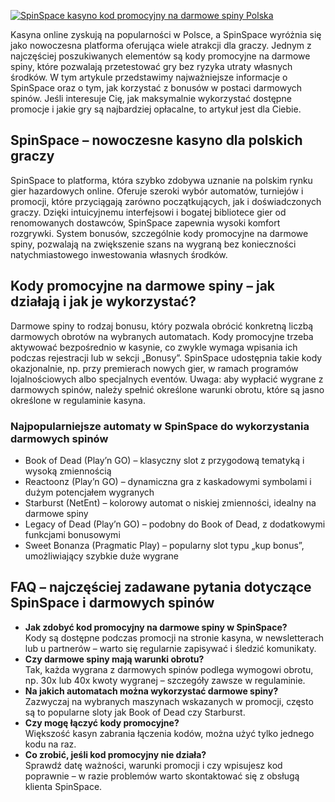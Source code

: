 [![SpinSpace kasyno kod promocyjny na darmowe spiny Polska](https://123-caf.pages.dev/gitsignup.png)](https://vrmoo.ru/Bt82HjjY)

<p>Kasyna online zyskują na popularności w Polsce, a SpinSpace wyróżnia się jako nowoczesna platforma oferująca wiele atrakcji dla graczy. Jednym z najczęściej poszukiwanych elementów są kody promocyjne na darmowe spiny, które pozwalają przetestować gry bez ryzyka utraty własnych środków. W tym artykule przedstawimy najważniejsze informacje o SpinSpace oraz o tym, jak korzystać z bonusów w postaci darmowych spinów. Jeśli interesuje Cię, jak maksymalnie wykorzystać dostępne promocje i jakie gry są najbardziej opłacalne, to artykuł jest dla Ciebie.</p>  <h2>SpinSpace – nowoczesne kasyno dla polskich graczy</h2> <p>SpinSpace to platforma, która szybko zdobywa uznanie na polskim rynku gier hazardowych online. Oferuje szeroki wybór automatów, turniejów i promocji, które przyciągają zarówno początkujących, jak i doświadczonych graczy. Dzięki intuicyjnemu interfejsowi i bogatej bibliotece gier od renomowanych dostawców, SpinSpace zapewnia wysoki komfort rozgrywki. System bonusów, szczególnie kody promocyjne na darmowe spiny, pozwalają na zwiększenie szans na wygraną bez konieczności natychmiastowego inwestowania własnych środków.</p>  <h2>Kody promocyjne na darmowe spiny – jak działają i jak je wykorzystać?</h2> <p>Darmowe spiny to rodzaj bonusu, który pozwala obrócić konkretną liczbą darmowych obrotów na wybranych automatach. Kody promocyjne trzeba aktywować bezpośrednio w kasynie, co zwykle wymaga wpisania ich podczas rejestracji lub w sekcji „Bonusy”. SpinSpace udostępnia takie kody okazjonalnie, np. przy premierach nowych gier, w ramach programów lojalnościowych albo specjalnych eventów. Uwaga: aby wypłacić wygrane z darmowych spinów, należy spełnić określone warunki obrotu, które są jasno określone w regulaminie kasyna.</p>  <h3>Najpopularniejsze automaty w SpinSpace do wykorzystania darmowych spinów</h3> <ul>   <li>Book of Dead (Play’n GO) – klasyczny slot z przygodową tematyką i wysoką zmiennością</li>   <li>Reactoonz (Play’n GO) – dynamiczna gra z kaskadowymi symbolami i dużym potencjałem wygranych</li>   <li>Starburst (NetEnt) – kolorowy automat o niskiej zmienności, idealny na darmowe spiny</li>   <li>Legacy of Dead (Play’n GO) – podobny do Book of Dead, z dodatkowymi funkcjami bonusowymi</li>   <li>Sweet Bonanza (Pragmatic Play) – popularny slot typu „kup bonus”, umożliwiający szybkie duże wygrane</li> </ul>  <h2>FAQ – najczęściej zadawane pytania dotyczące SpinSpace i darmowych spinów</h2> <ul>   <li><strong>Jak zdobyć kod promocyjny na darmowe spiny w SpinSpace?</strong><br> Kody są dostępne podczas promocji na stronie kasyna, w newsletterach lub u partnerów – warto się regularnie zapisywać i śledzić komunikaty.</li>   <li><strong>Czy darmowe spiny mają warunki obrotu?</strong><br> Tak, każda wygrana z darmowych spinów podlega wymogowi obrotu, np. 30x lub 40x kwoty wygranej – szczegóły zawsze w regulaminie.</li>   <li><strong>Na jakich automatach można wykorzystać darmowe spiny?</strong><br> Zazwyczaj na wybranych maszynach wskazanych w promocji, często są to popularne sloty jak Book of Dead czy Starburst.</li>   <li><strong>Czy mogę łączyć kody promocyjne?</strong><br> Większość kasyn zabrania łączenia kodów, można użyć tylko jednego kodu na raz.</li>   <li><strong>Co zrobić, jeśli kod promocyjny nie działa?</strong><br> Sprawdź datę ważności, warunki promocji i czy wpisujesz kod poprawnie – w razie problemów warto skontaktować się z obsługą klienta SpinSpace.</li> </ul>